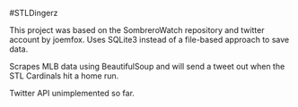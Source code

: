 #STLDingerz

This project was based on the SombreroWatch repository and twitter account by joemfox. Uses SQLite3 instead
of a file-based approach to save data. 

Scrapes MLB data using BeautifulSoup and will send a tweet out when the STL Cardinals hit a home run.

Twitter API unimplemented so far. 


